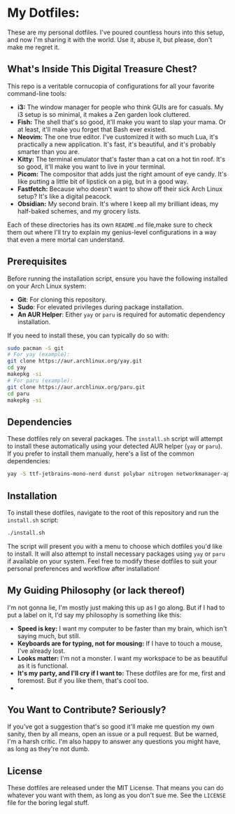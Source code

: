 # My Dotfiles:
 These are my personal dotfiles. I've poured countless hours into this setup, and now I'm sharing it with the world. Use it, abuse it, but please, don't make me regret it.

## What's Inside This Digital Treasure Chest?

This repo is a veritable cornucopia of configurations for all your favorite command-line tools:

- **i3:** The window manager for people who think GUIs are for casuals. My i3 setup is so minimal, it makes a Zen garden look cluttered.
- **Fish:** The shell that's so good, it'll make you want to slap your mama. Or at least, it'll make you forget that Bash ever existed.
- **Neovim:** The one true editor. I've customized it with so much Lua, it's practically a new application. It's fast, it's beautiful, and it's probably smarter than you are.
- **Kitty:** The terminal emulator that's faster than a cat on a hot tin roof. It's so good, it'll make you want to live in your terminal.
- **Picom:** The compositor that adds just the right amount of eye candy. It's like putting a little bit of lipstick on a pig, but in a good way.
- **Fastfetch:** Because who doesn't want to show off their sick Arch Linux setup? It's like a digital peacock.
- **Obsidian:** My second brain. It's where I keep all my brilliant ideas, my half-baked schemes, and my grocery lists.

Each of these directories has its own `README.md` file,make sure to check them out where I'll try to explain my genius-level configurations in a way that even a mere mortal can understand.

## Prerequisites

Before running the installation script, ensure you have the following installed on your Arch Linux system:

- **Git**: For cloning this repository.
- **Sudo**: For elevated privileges during package installation.
- **An AUR Helper**: Either `yay` or `paru` is required for automatic dependency installation.

If you need to install these, you can typically do so with:

```bash
sudo pacman -S git
# For yay (example):
git clone https://aur.archlinux.org/yay.git
cd yay
makepkg -si
# For paru (example):
git clone https://aur.archlinux.org/paru.git
cd paru
makepkg -si
```

## Dependencies

These dotfiles rely on several packages. The `install.sh` script will attempt to install these automatically using your detected AUR helper (`yay` or `paru`). If you prefer to install them manually, here's a list of the common dependencies:

```bash
yay -S ttf-jetbrains-mono-nerd dunst polybar nitrogen networkmanager-applet rofi fish neovim kitty picom fastfetch i3-gaps obsidian
```

## Installation

To install these dotfiles, navigate to the root of this repository and run the `install.sh` script:

```bash
./install.sh
```

The script will present you with a menu to choose which dotfiles you'd like to install. It will also attempt to install necessary packages using `yay` or `paru` if available on your system. Feel free to modify these dotfiles to suit your personal preferences and workflow after installation!

## My Guiding Philosophy (or lack thereof)

I'm not gonna lie, I'm mostly just making this up as I go along. But if I had to put a label on it, I'd say my philosophy is something like this:

- **Speed is key:** I want my computer to be faster than my brain, which isn't saying much, but still.
- **Keyboards are for typing, not for mousing:** If I have to touch a mouse, I've already lost.
- **Looks matter:** I'm not a monster. I want my workspace to be as beautiful as it is functional.
- **It's my party, and I'll cry if I want to:** These dotfiles are for me, first and foremost. But if you like them, that's cool too.
-

## You Want to Contribute? Seriously?

If you've got a suggestion that's so good it'll make me question my own sanity, then by all means, open an issue or a pull request. But be warned, I'm a harsh critic. I'm also happy to answer any questions you might have, as long as they're not dumb.

## License

These dotfiles are released under the MIT License. That means you can do whatever you want with them, as long as you don't sue me. See the `LICENSE` file for the boring legal stuff.
